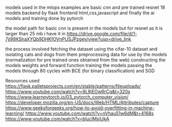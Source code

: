 models used in the mlops examples are basic cnn and pre trained resnet 18 models
backend by flask
frontend html,css,javascript
and finally the ai models and training done by pytorch

the model path for basic cnn is present in the models but for resnet as it is larger than 25 mb i have it in https://drive.google.com/file/d/1-7jj99XSlraXYQb9DHKfOVnPUSJPzgev/view?usp=drive_link

the process involved 
fetching the dataset
  using the cifar-10 dataset and isolating cats and dogs from them
preprocessing data 
  for use by the models (normalization for pre trained ones obtained from the web) 
constructing 
  the models weights and forward function
training the models
  passing the models through 80 cycles with BCE (for binary classification) and SGD

Resources used
https://flask.palletsprojects.com/en/stable/patterns/fileuploads/
https://www.youtube.com/watch?v=9L9jEOwRrCg&t=320s
https://www.learnpytorch.io/03_pytorch_computer_vision/
https://developer.mozilla.org/en-US/docs/Web/HTML/Attributes/capture
https://www.geeksforgeeks.org/how-to-avoid-overfitting-in-machine-learning/
https://www.youtube.com/watch?v=nVhau51w6dM&t=4168s
https://www.youtube.com/watch?v=bluclMxiUkA

